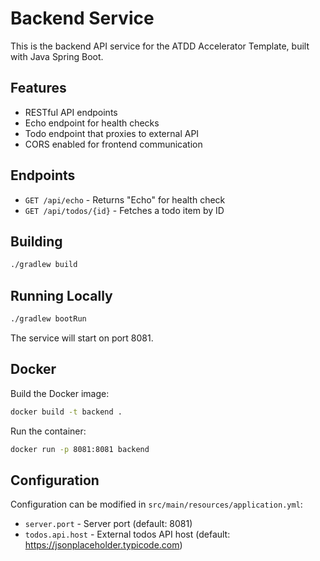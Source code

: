 # Backend Service

This is the backend API service for the ATDD Accelerator Template, built with Java Spring Boot.

## Features

- RESTful API endpoints
- Echo endpoint for health checks
- Todo endpoint that proxies to external API
- CORS enabled for frontend communication

## Endpoints

- `GET /api/echo` - Returns "Echo" for health check
- `GET /api/todos/{id}` - Fetches a todo item by ID



## Building

```bash
./gradlew build
```

## Running Locally

```bash
./gradlew bootRun
```

The service will start on port 8081.

## Docker

Build the Docker image:

```bash
docker build -t backend .
```

Run the container:

```bash
docker run -p 8081:8081 backend
```

## Configuration

Configuration can be modified in `src/main/resources/application.yml`:

- `server.port` - Server port (default: 8081)
- `todos.api.host` - External todos API host (default: https://jsonplaceholder.typicode.com)